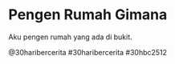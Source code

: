 # Pengen Rumah Gimana

Aku pengen rumah yang ada di bukit.

<!-- markdownlint-disable MD018 -->
@30haribercerita
#30haribercerita
#30hbc2512
<!-- markdownlint-enable MD018 -->